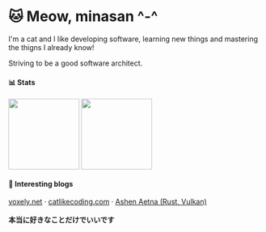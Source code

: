 
<div>
  <div>
    <h1>🐱 Meow, minasan ^-^</h1>
    <p>I'm a cat and I like developing software, learning new things and mastering the thigns I already know!</p>
    <p>Striving to be a good software architect.</p>
  </div>
</div>

<div>
  <h4>📊 Stats</h4>
  
  <img align="center" height="140" src="https://github-readme-stats.vercel.app/api?username=lyrapuff&show_icons=true&theme=shadow_blue&custom_title=あたしのスタット&count_private=true&include_all_commits=true" />
  <img align="center" height="140" src="https://github-readme-stats.vercel.app/api/top-langs/?username=lyrapuff&layout=compact&theme=shadow_blue&count_private=true" />
</div>

<div>
  <h4>📝 Interesting blogs</h4>
  <a target="_blank" href="https://voxely.net/blog/">voxely.net</a>
  ·
  <a target="_blank" href="https://catlikecoding.com/">catlikecoding.com</a>
  ·
  <a target="_blank" href="https://hoj-senna.github.io/ashen-aetna/">Ashen Aetna (Rust, Vulkan)</a>
</div>

<br>

<div>
  <b>本当に好きなことだけでいいです</b>
</div>
